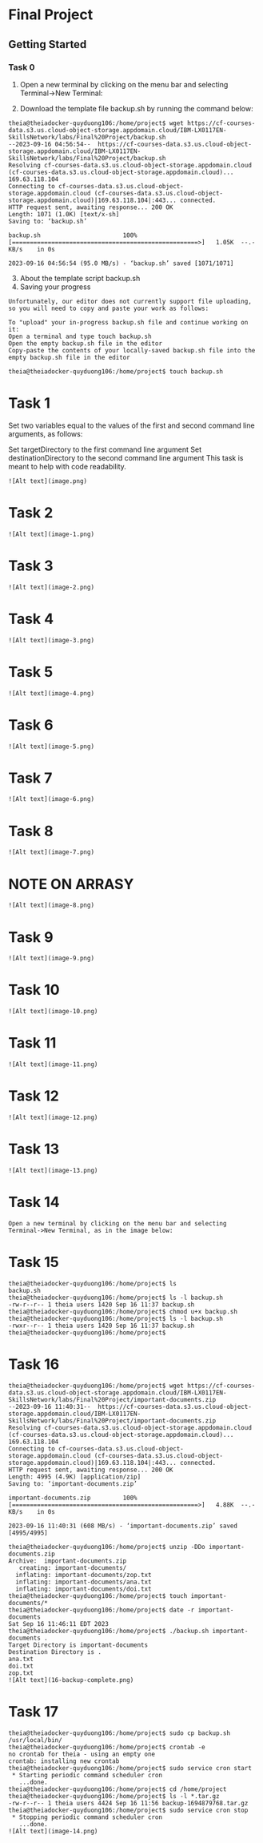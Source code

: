 # Final Project 
## Getting Started 
### Task 0
1. Open a new terminal by clicking on the menu bar and selecting Terminal->New Terminal:

2. Download the template file backup.sh by running the command below:
```
theia@theiadocker-quyduong106:/home/project$ wget https://cf-courses-data.s3.us.cloud-object-storage.appdomain.cloud/IBM-LX0117EN-SkillsNetwork/labs/Final%20Project/backup.sh
--2023-09-16 04:56:54--  https://cf-courses-data.s3.us.cloud-object-storage.appdomain.cloud/IBM-LX0117EN-SkillsNetwork/labs/Final%20Project/backup.sh
Resolving cf-courses-data.s3.us.cloud-object-storage.appdomain.cloud (cf-courses-data.s3.us.cloud-object-storage.appdomain.cloud)... 169.63.118.104
Connecting to cf-courses-data.s3.us.cloud-object-storage.appdomain.cloud (cf-courses-data.s3.us.cloud-object-storage.appdomain.cloud)|169.63.118.104|:443... connected.
HTTP request sent, awaiting response... 200 OK
Length: 1071 (1.0K) [text/x-sh]
Saving to: ‘backup.sh’

backup.sh                       100%[====================================================>]   1.05K  --.-KB/s    in 0s      

2023-09-16 04:56:54 (95.0 MB/s) - ‘backup.sh’ saved [1071/1071]
```

3. About the template script backup.sh
4. Saving your progress
```
Unfortunately, our editor does not currently support file uploading, so you will need to copy and paste your work as follows:

To "upload" your in-progress backup.sh file and continue working on it:
Open a terminal and type touch backup.sh
Open the empty backup.sh file in the editor
Copy-paste the contents of your locally-saved backup.sh file into the empty backup.sh file in the editor 

theia@theiadocker-quyduong106:/home/project$ touch backup.sh
```

# Task 1
Set two variables equal to the values of the first and second command line arguments, as follows:

Set targetDirectory to the first command line argument Set destinationDirectory to the second command line argument This task is meant to help with code readability.
```
![Alt text](image.png)
```

# Task 2
```
![Alt text](image-1.png)
```

# Task 3
```
![Alt text](image-2.png)
```

# Task 4
```
![Alt text](image-3.png)
```

# Task 5
```
![Alt text](image-4.png)
```

# Task 6
```
![Alt text](image-5.png)
```

# Task 7 
```
![Alt text](image-6.png)
```

# Task 8 
```
![Alt text](image-7.png)
```

# NOTE ON ARRASY
```
![Alt text](image-8.png)
```
# Task 9 
```
![Alt text](image-9.png)
```

# Task 10 
```
![Alt text](image-10.png)
```

# Task 11
```
![Alt text](image-11.png)
```

# Task 12
```
![Alt text](image-12.png)
```

# Task 13
```
![Alt text](image-13.png)
```
# Task 14
```
Open a new terminal by clicking on the menu bar and selecting Terminal->New Terminal, as in the image below:

```

# Task 15
```
theia@theiadocker-quyduong106:/home/project$ ls
backup.sh
theia@theiadocker-quyduong106:/home/project$ ls -l backup.sh 
-rw-r--r-- 1 theia users 1420 Sep 16 11:37 backup.sh
theia@theiadocker-quyduong106:/home/project$ chmod u+x backup.sh 
theia@theiadocker-quyduong106:/home/project$ ls -l backup.sh 
-rwxr--r-- 1 theia users 1420 Sep 16 11:37 backup.sh
theia@theiadocker-quyduong106:/home/project$ 
```

# Task 16
```
theia@theiadocker-quyduong106:/home/project$ wget https://cf-courses-data.s3.us.cloud-object-storage.appdomain.cloud/IBM-LX0117EN-SkillsNetwork/labs/Final%20Project/important-documents.zip
--2023-09-16 11:40:31--  https://cf-courses-data.s3.us.cloud-object-storage.appdomain.cloud/IBM-LX0117EN-SkillsNetwork/labs/Final%20Project/important-documents.zip
Resolving cf-courses-data.s3.us.cloud-object-storage.appdomain.cloud (cf-courses-data.s3.us.cloud-object-storage.appdomain.cloud)... 169.63.118.104
Connecting to cf-courses-data.s3.us.cloud-object-storage.appdomain.cloud (cf-courses-data.s3.us.cloud-object-storage.appdomain.cloud)|169.63.118.104|:443... connected.
HTTP request sent, awaiting response... 200 OK
Length: 4995 (4.9K) [application/zip]
Saving to: ‘important-documents.zip’

important-documents.zip         100%[====================================================>]   4.88K  --.-KB/s    in 0s      

2023-09-16 11:40:31 (608 MB/s) - ‘important-documents.zip’ saved [4995/4995]

theia@theiadocker-quyduong106:/home/project$ unzip -DDo important-documents.zip
Archive:  important-documents.zip
   creating: important-documents/
  inflating: important-documents/zop.txt  
  inflating: important-documents/ana.txt  
  inflating: important-documents/doi.txt  
theia@theiadocker-quyduong106:/home/project$ touch important-documents/*
theia@theiadocker-quyduong106:/home/project$ date -r important-documents
Sat Sep 16 11:46:11 EDT 2023
theia@theiadocker-quyduong106:/home/project$ ./backup.sh important-documents .
Target Directory is important-documents
Destination Directory is .
ana.txt
doi.txt
zop.txt
![Alt text](16-backup-complete.png)
```

# Task 17
```
theia@theiadocker-quyduong106:/home/project$ sudo cp backup.sh /usr/local/bin/
theia@theiadocker-quyduong106:/home/project$ crontab -e
no crontab for theia - using an empty one
crontab: installing new crontab
theia@theiadocker-quyduong106:/home/project$ sudo service cron start
 * Starting periodic command scheduler cron
   ...done.
theia@theiadocker-quyduong106:/home/project$ cd /home/project
theia@theiadocker-quyduong106:/home/project$ ls -l *.tar.gz
-rw-r--r-- 1 theia users 4424 Sep 16 11:56 backup-1694879768.tar.gz
theia@theiadocker-quyduong106:/home/project$ sudo service cron stop
 * Stopping periodic command scheduler cron
   ...done.
![Alt text](image-14.png)
```